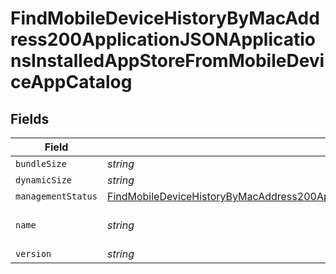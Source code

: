# FindMobileDeviceHistoryByMacAddress200ApplicationJSONApplicationsInstalledAppStoreFromMobileDeviceAppCatalog


## Fields

| Field                                                                                                                                                                                                                                                                                   | Type                                                                                                                                                                                                                                                                                    | Required                                                                                                                                                                                                                                                                                | Description                                                                                                                                                                                                                                                                             | Example                                                                                                                                                                                                                                                                                 |
| --------------------------------------------------------------------------------------------------------------------------------------------------------------------------------------------------------------------------------------------------------------------------------------- | --------------------------------------------------------------------------------------------------------------------------------------------------------------------------------------------------------------------------------------------------------------------------------------- | --------------------------------------------------------------------------------------------------------------------------------------------------------------------------------------------------------------------------------------------------------------------------------------- | --------------------------------------------------------------------------------------------------------------------------------------------------------------------------------------------------------------------------------------------------------------------------------------- | --------------------------------------------------------------------------------------------------------------------------------------------------------------------------------------------------------------------------------------------------------------------------------------- |
| `bundleSize`                                                                                                                                                                                                                                                                            | *string*                                                                                                                                                                                                                                                                                | :heavy_minus_sign:                                                                                                                                                                                                                                                                      | N/A                                                                                                                                                                                                                                                                                     | 3 MB                                                                                                                                                                                                                                                                                    |
| `dynamicSize`                                                                                                                                                                                                                                                                           | *string*                                                                                                                                                                                                                                                                                | :heavy_minus_sign:                                                                                                                                                                                                                                                                      | N/A                                                                                                                                                                                                                                                                                     | 12 KB                                                                                                                                                                                                                                                                                   |
| `managementStatus`                                                                                                                                                                                                                                                                      | [FindMobileDeviceHistoryByMacAddress200ApplicationJSONApplicationsInstalledAppStoreFromMobileDeviceAppCatalogManagementStatus](../../models/operations/findmobiledevicehistorybymacaddress200applicationjsonapplicationsinstalledappstorefrommobiledeviceappcatalogmanagementstatus.md) | :heavy_minus_sign:                                                                                                                                                                                                                                                                      | N/A                                                                                                                                                                                                                                                                                     |                                                                                                                                                                                                                                                                                         |
| `name`                                                                                                                                                                                                                                                                                  | *string*                                                                                                                                                                                                                                                                                | :heavy_minus_sign:                                                                                                                                                                                                                                                                      | N/A                                                                                                                                                                                                                                                                                     | Self Service Mobile                                                                                                                                                                                                                                                                     |
| `version`                                                                                                                                                                                                                                                                               | *string*                                                                                                                                                                                                                                                                                | :heavy_minus_sign:                                                                                                                                                                                                                                                                      | N/A                                                                                                                                                                                                                                                                                     | 10.1.1                                                                                                                                                                                                                                                                                  |